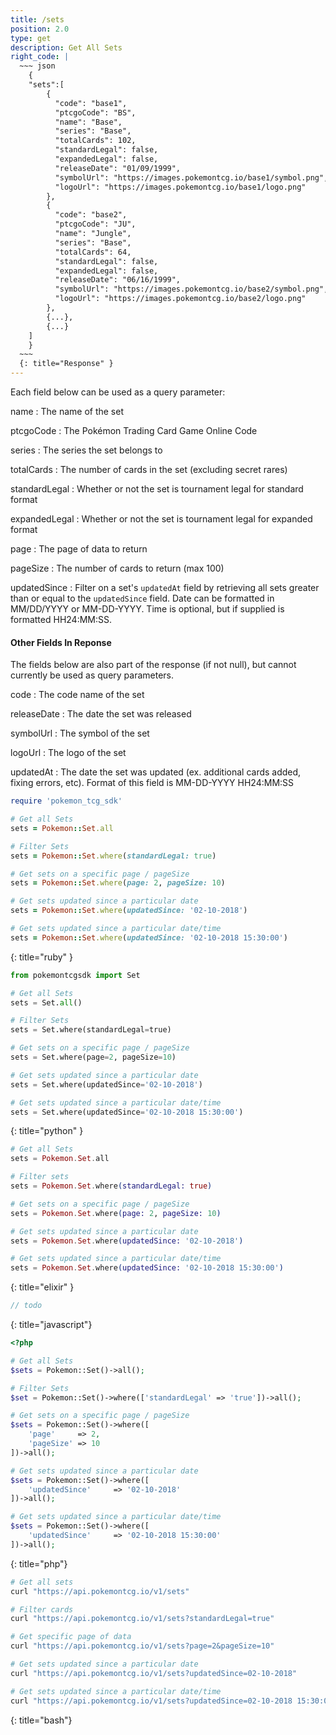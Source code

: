 ```yaml
---
title: /sets
position: 2.0
type: get
description: Get All Sets
right_code: |
  ~~~ json
    {  
    "sets":[  
        {
          "code": "base1",
          "ptcgoCode": "BS",
          "name": "Base",
          "series": "Base",
          "totalCards": 102,
          "standardLegal": false,
          "expandedLegal": false,
          "releaseDate": "01/09/1999",
          "symbolUrl": "https://images.pokemontcg.io/base1/symbol.png",
          "logoUrl": "https://images.pokemontcg.io/base1/logo.png"
        },
        {
          "code": "base2",
          "ptcgoCode": "JU",
          "name": "Jungle",
          "series": "Base",
          "totalCards": 64,
          "standardLegal": false,
          "expandedLegal": false,
          "releaseDate": "06/16/1999",
          "symbolUrl": "https://images.pokemontcg.io/base2/symbol.png",
          "logoUrl": "https://images.pokemontcg.io/base2/logo.png"
        },
        {...},
        {...}
    ]
    }
  ~~~
  {: title="Response" }
---
```


Each field below can be used as a query parameter:

name
: The name of the set

ptcgoCode
: The Pokémon Trading Card Game Online Code

series
: The series the set belongs to

totalCards
: The number of cards in the set (excluding secret rares)

standardLegal
: Whether or not the set is tournament legal for standard format

expandedLegal
: Whether or not the set is tournament legal for expanded format

page
: The page of data to return

pageSize
: The number of cards to return (max 100)

updatedSince
: Filter on a set's `updatedAt` field by retrieving all sets greater than or equal to the `updatedSince` field. Date can be formatted in MM/DD/YYYY or MM-DD-YYYY. Time is optional, but if supplied is formatted HH24:MM:SS.

#### Other Fields In Reponse

The fields below are also part of the response (if not null), but cannot currently be used as query parameters.

code
: The code name of the set

releaseDate
: The date the set was released

symbolUrl
: The symbol of the set

logoUrl
: The logo of the set

updatedAt
: The date the set was updated (ex. additional cards added, fixing errors, etc). Format of this field is MM-DD-YYYY HH24:MM:SS

~~~ ruby
require 'pokemon_tcg_sdk'

# Get all Sets
sets = Pokemon::Set.all

# Filter Sets
sets = Pokemon::Set.where(standardLegal: true)

# Get sets on a specific page / pageSize
sets = Pokemon::Set.where(page: 2, pageSize: 10)

# Get sets updated since a particular date
sets = Pokemon::Set.where(updatedSince: '02-10-2018')

# Get sets updated since a particular date/time
sets = Pokemon::Set.where(updatedSince: '02-10-2018 15:30:00')
~~~
{: title="ruby" }

~~~ python
from pokemontcgsdk import Set

# Get all Sets
sets = Set.all()

# Filter Sets
sets = Set.where(standardLegal=true)

# Get sets on a specific page / pageSize
sets = Set.where(page=2, pageSize=10)

# Get sets updated since a particular date
sets = Set.where(updatedSince='02-10-2018')

# Get sets updated since a particular date/time
sets = Set.where(updatedSince='02-10-2018 15:30:00')
~~~
{: title="python" }

~~~ elixir
# Get all Sets
sets = Pokemon.Set.all

# Filter sets
sets = Pokemon.Set.where(standardLegal: true)

# Get sets on a specific page / pageSize
sets = Pokemon.Set.where(page: 2, pageSize: 10)

# Get sets updated since a particular date
sets = Pokemon.Set.where(updatedSince: '02-10-2018')

# Get sets updated since a particular date/time
sets = Pokemon.Set.where(updatedSince: '02-10-2018 15:30:00')
~~~
{: title="elixir" }

~~~ javascript
// todo
~~~
{: title="javascript"}

~~~ php
<?php

# Get all Sets
$sets = Pokemon::Set()->all();

# Filter Sets
$set = Pokemon::Set()->where(['standardLegal' => 'true'])->all();

# Get sets on a specific page / pageSize
$sets = Pokemon::Set()->where([
    'page'     => 2,
    'pageSize' => 10
])->all();

# Get sets updated since a particular date
$sets = Pokemon::Set()->where([
    'updatedSince'     => '02-10-2018'
])->all();

# Get sets updated since a particular date/time
$sets = Pokemon::Set()->where([
    'updatedSince'     => '02-10-2018 15:30:00'
])->all();

~~~
{: title="php"}

~~~ bash
# Get all sets
curl "https://api.pokemontcg.io/v1/sets"

# Filter cards
curl "https://api.pokemontcg.io/v1/sets?standardLegal=true"

# Get specific page of data
curl "https://api.pokemontcg.io/v1/sets?page=2&pageSize=10"

# Get sets updated since a particular date
curl "https://api.pokemontcg.io/v1/sets?updatedSince=02-10-2018"

# Get sets updated since a particular date/time
curl "https://api.pokemontcg.io/v1/sets?updatedSince=02-10-2018 15:30:00"
~~~
{: title="bash"}
